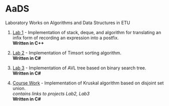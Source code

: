 # AaDS
Laboratory Works on Algorithms and Data Structures in ETU

1. [Lab 1](/Lab1) - Implementation of stack, deque, and algorithm for translating an infix form of recording an expression into a postfix.  
**Written in C++**

2. [Lab 2](/Lab2) - Implementation of Timsort sorting algorithm.  
**Written in C#**

3. [Lab 3](/Lab3) - Implementation of AVL tree based on binary search tree.  
**Written in C#**

4. [Course Work](/CourseWork) - Implementation of Kruskal algorithm based on disjoint set union.  
*contains links to projects Lab2, Lab3*  
**Written in C#**  

